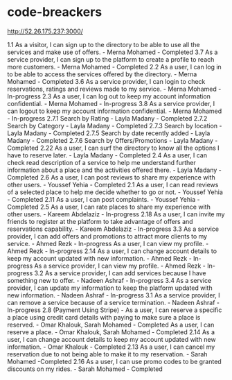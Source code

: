 # code-breackers

http://52.26.175.237:3000/


1.1 As a visitor, I can sign up to the directory to be able to use all the services and make use of offers.	- Merna Mohamed	- Completed
3.7 As a service provider, I can sign up to the platform to create a profile to reach more customers. -	Merna Mohamed	- Completed
2.2 As a user, I can log in to be able to access the services offered by the directory.	- Merna Mohamed	- Completed
3.6 As a service provider, I can login to check reservations, ratings and reviews made to my service.	- Merna Mohamed	- In-progress
2.3 As a user, I can log out to keep my account information confidential.	- Merna Mohamed -	In-progress
3.8 As a service provider, I can logout to keep my account information confidential. -	Merna Mohamed -	In-progress
2.7.1 Search by Rating -	Layla Madany	- Completed
2.7.2 Search by Category -	Layla Madany - Completed
2.7.3 Search by location - Layla Madany - Completed
2.7.5 Search by date recently added -	Layla Madany - Completed
2.7.6 Search by Offers/Promotions -	Layla Madany - Completed
2.22 As a user, I can surf the directory to know all the options I have to reserve later.	- Layla Madany -	Completed
2.4 As a user, I can check read description of a service to help me understand further information about a place and the activities offered there. - Layla Madany -	Completed
2.6 As a user, I can post reviews to share my experience with other users.	- Youssef Yehia	 - Completed
2.1 As a user, I can read reviews of a selected place to help me decide whether to go or not.	- Youssef Yehia	- Completed
2.11 As a user, I can post complaints.	- Youssef Yehia	- Completed
2.5 As a user, I can rate places to share my experience with other users.	- Kareem Abdelaziz	-  In-progress
2.18 As a user, I can invite my friends to register at the platform to take advantage of offers and reservations capability.	- Kareem Abdelaziz	- In-progress
3.3 As a service provider, I can add offers and promotions to attract more clients to my service.	- Ahmed Rezk	- In-progress
As a user, I can view my profile.	- Ahmed Rezk	- In-progress
2.14 As a user, I can change account details to keep my account updated with new information. - Ahmed Rezk	- In-progress
As a service provider, I can view my profile.	- Ahmed Rezk -	In-progress
3.2 As a service provider, I can add services because I have something new to offer. - Nadeen Ashraf - In-progress
3.4 As a service provider, I can update my information to keep the platform updated with new information. - Nadeen Ashraf - In-progress
3.1 As a service provider, I can remove a service because of a service termination. - Nadeen Ashraf - In-progress
2.8 (Payment Using Stripe) - As a user, I can reserve a specific a place using credit card details with paying to make sure a place is reserved.	- Omar Khalouk, Sarah Mohamed	- Completed
As a user, I can reserve a place.	- Omar Khalouk, Sarah Mohamed	- Completed
2.14 As a user, I can change account details to keep my account updated with new information.	- Omar Khalouk	- Completed
2.13 As a user, I can cancel my reservation due to not being able to make it to my reservation.	- Sarah Mohamed	 -Completed
2.16 As a user, I can use promo codes to be granted discounts on my rides.	- Sarah Mohamed	- Completed
